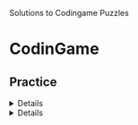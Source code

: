 Solutions to Codingame Puzzles

# CodinGame

## Practice 

<details>Temperatures</details>

<details>The Descent</details>
      
